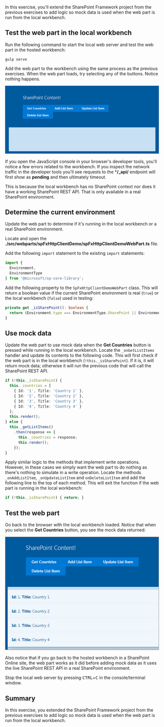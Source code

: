 In this exercise, you'll extend the SharePoint Framework project from the previous exercises to add logic so mock data is used when the web part is run from the local workbench.

## Test the web part in the local workbench

Run the following command to start the local web server and test the web part in the hosted workbench:

```console
gulp serve
```

Add the web part to the workbench using the same process as the previous exercises. When the web part loads, try selecting any of the buttons. Notice nothing happens.

![Screenshot of empty web part in local workbench](../media/07-local-workbench-01.png)

If you open the JavaScript console in your browser's developer tools, you'll notice a few errors related to the workbench. If you inspect the network traffic in the developer tools you'll see requests to the ***/_api/** endpoint will first show as **pending** and then ultimately timeout.

This is because the local workbench has no SharePoint context nor does it have a working SharePoint REST API. That is only available in a real SharePoint environment.

## Determine the current environment

Update the web part to determine if it's running in the local workbench or a real SharePoint environment.

Locate and open the **./src/webparts/spFxHttpClientDemo/spFxHttpClientDemoWebPart.ts** file.

Add the following `import` statement to the existing `import` statements:

```typescript
import {
  Environment,
  EnvironmentType
} from '@microsoft/sp-core-library';
```

Add the following property to the `SpFxHttpClientDemoWebPart` class. This will return a boolean value if the current SharePoint environment is real (`true`) or the local workbench (`false`) used in testing:

```typescript
private get _isSharePoint(): boolean {
  return (Environment.type === EnvironmentType.SharePoint || Environment.type === EnvironmentType.ClassicSharePoint);
}
```

## Use mock data

Update the web part to use mock data when the **Get Countries** button is pressed while running in the local workbench. Locate the `_onGetListItems` handler and update its contents to the following code. This will first check if the web part is in the local workbench (`!this._isSharePoint`). If it is, it will return mock data; otherwise it will run the previous code that will call the SharePoint REST API.

```typescript
if (!this._isSharePoint) {
  this._countries = [
    { Id: '1', Title: 'Country 1' },
    { Id: '2', Title: 'Country 2' },
    { Id: '3', Title: 'Country 3' },
    { Id: '4', Title: 'Country 4' }
  ];
  this.render();
} else {
  this._getListItems()
    .then(response => {
      this._countries = response;
      this.render();
    });
}
```

Apply similar logic to the methods that implement write operations. However, in these cases we simply want the web part to do nothing as there's nothing to simulate in a write operation. Locate the methods `_onAddListItem`, `_onUpdateListItem` and `onDeleteListItem` and add the following line to the top of each method. This will exit the function if the web part is running in the local workbench:

```typescript
if (!this._isSharePoint) { return; }
```

## Test the web part

Go back to the browser with the local workbench loaded. Notice that when you select the **Get Countries** button, you see the mock data returned:

![Screenshot of mock data in the web part](../media/07-local-workbench-02.png)

Also notice that if you go back to the hosted workbench in a SharePoint Online site, the web part works as it did before adding mock data as it uses the live SharePoint REST API in a real SharePoint environment.

Stop the local web server by pressing <kbd>CTRL</kbd>+<kbd>C</kbd> in the console/terminal window.

## Summary

In this exercise, you extended the SharePoint Framework project from the previous exercises to add logic so mock data is used when the web part is run from the local workbench.
